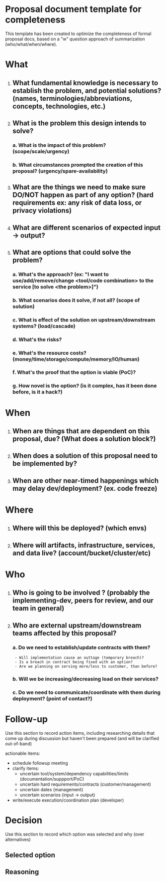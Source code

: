 # Proposal document template for completeness
This template has been created to optimize the completeness of formal proposal docs, based on a "w" question approach of summarization (who/what/when/where).

# What
1. ## What fundamental knowledge is necessary to establish the problem, and potential solutions? (names, terminologies/abbreviations, concepts, technologies, etc.)

1. ## What is the problem this design intends to solve?

    ### a. What is the impact of this problem? (scope/scale/urgency)
    
    ### b. What circumstances prompted the creation of this proposal? (urgency/spare-availability)

1. ## What are the things we need to make sure DO/NOT happen as part of any option? (hard requirements ex: any risk of data loss, or privacy violations)

1. ## What are different scenarios of expected input -> output?

1. ## What are options that could solve the problem?
    ### a. What's the approach? (ex: "I want to use/add/remove/change \<tool/code combination\> to the service [to solve \<the problem\>]")

    ### b. What scenarios does it solve, if not all? (scope of solution)

    ### c. What is effect of the solution on upstream/downstream systems? (load/cascade)

    ### d. What's the risks?

    ### e. What's the resource costs? (money/time/storage/compute/memory/IO/human)

    ### f. What's the proof that the option is viable (PoC)?

    ### g. How novel is the option? (is it complex, has it been done before, is it a hack?)

# When
1. ## When are things that are dependent on this proposal, due? (What does a solution block?)

1. ## When does a solution of this proposal need to be implemented by?

1. ## When are other near-timed happenings which may delay dev/deployment? (ex. code freeze)

# Where

1. ## Where will this be deployed? (which envs)

1. ## Where will artifacts, infrastructure, services, and data live? (account/bucket/cluster/etc)

# Who

1. ## Who is going to be involved ? (probably the implementing-dev, peers for review, and our team in general)

1. ## Who are external upstream/downstream teams affected by this proposal?

    ### a. Do we need to establish/update contracts with them?
        - Will implementation cause an outtage (temporary breach)?
        - Is a breach in contract being fixed with an option?
        - Are we planning on serving more/less to customer, than before?
    ### b. Will we be increasing/decreasing load on their services?

    ### c. Do we need to communicate/coordinate with them during deployment? (point of contact?)

# Follow-up
Use this section to record action items, including researching details that come up during discussion but haven't been prepared (and will be clarified out-of-band)

actionable items:
- schedule followup meeting
- clarify items:
    - uncertain tool/system/dependency capabilities/limits (documentation/suppport/PoC)
    - uncertain hard requirements/contracts (customer/management)
    - uncertain dates (management)
    - uncertain scenarios (input -> output)
- write/execute execution/coordination plan (developer)

# Decision
Use this section to record which option was selected and why (over alternatives)
## Selected option

## Reasoning
